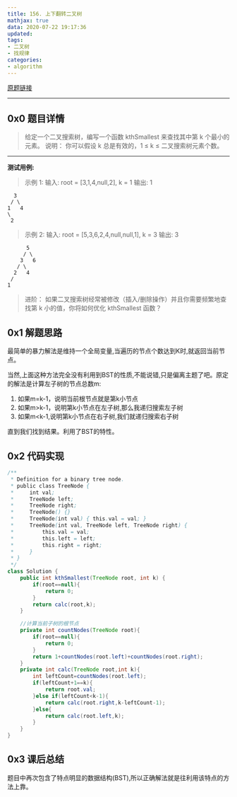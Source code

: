 ```yaml
---
title: 156. 上下翻转二叉树
mathjax: true
data: 2020-07-22 19:17:36
updated:
tags:
- 二叉树
- 找规律
categories:
- algorithm
---
```


[原题链接](https://leetcode-cn.com/problems/kth-smallest-element-in-a-bst/)

---

## 0x0 题目详情

>给定一个二叉搜索树，编写一个函数 kthSmallest 来查找其中第 k 个最小的元素。
说明：
你可以假设 k 总是有效的，1 ≤ k ≤ 二叉搜索树元素个数。

---

**测试用例:**

>示例 1:
输入: root = [3,1,4,null,2], k = 1
输出: 1

      3
     / \
    1   4
    \
     2


>示例 2:
输入: root = [5,3,6,2,4,null,null,1], k = 3
输出: 3

          5
         / \
        3   6
       / \
      2   4
     /
    1


>进阶：
如果二叉搜索树经常被修改（插入/删除操作）并且你需要频繁地查找第 k 小的值，你将如何优化 kthSmallest 函数？

## 0x1 解题思路

最简单的暴力解法是维持一个全局变量,当遍历的节点个数达到K时,就返回当前节点。

当然,上面这种方法完全没有利用到BST的性质,不能说错,只是偏离主题了吧。原定的解法是计算左子树的节点总数m:

1. 如果m=k-1，说明当前根节点就是第k小节点
2. 如果m>k-1，说明第k小节点在左子树,那么我递归搜索左子树
3. 如果m\<k-1,说明第k小节点在右子树,我们就递归搜索右子树

直到我们找到结果。利用了BST的特性。

## 0x2 代码实现

``` java
/**
 * Definition for a binary tree node.
 * public class TreeNode {
 *     int val;
 *     TreeNode left;
 *     TreeNode right;
 *     TreeNode() {}
 *     TreeNode(int val) { this.val = val; }
 *     TreeNode(int val, TreeNode left, TreeNode right) {
 *         this.val = val;
 *         this.left = left;
 *         this.right = right;
 *     }
 * }
 */
class Solution {
    public int kthSmallest(TreeNode root, int k) {
        if(root==null){
            return 0;
        }
        return calc(root,k);
    }

    //计算当前子树的根节点
    private int countNodes(TreeNode root){
        if(root==null){
            return 0;
        }
        return 1+countNodes(root.left)+countNodes(root.right);
    }
    private int calc(TreeNode root,int k){
        int leftCount=countNodes(root.left);
        if(leftCount+1==k){
            return root.val;
        }else if(leftCount<k-1){
            return calc(root.right,k-leftCount-1);
        }else{
            return calc(root.left,k);
        }
    }
}

```


## 0x3 课后总结

题目中再次包含了特点明显的数据结构(BST),所以正确解法就是往利用该特点的方法上靠。

